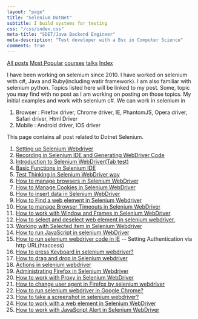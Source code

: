 ```yaml
---
layout: "page"
title: "Selenium DotNet"
subtitle: I build systems for testing
css: "/css/index.css"
meta-title: "SDET/Java Backend Engineer"
meta-description: "Test developer with a Bsc in Computer Science"
comments: true
---
```

<div class="list-filters">
    <a href="/" class="list-filter filter-selected">All posts</a>
    <a href="/popular" class="list-filter">Most Popular</a>
    <a href="/courses" class="list-filter">courses</a>
	<a href="/talks" class="list-filter">talks</a>
    <a href="/tags" class="list-filter">Index</a>
</div>

I have been working on selenium since 2010. I have worked on selenium with c#, Java and Ruby(including watir framework). I am also familiar with selenium python. Topics listed here will be linked to my post. Some, topic you may find with no post as I am working on posting on those topics. My initial examples and work with selenium c#. We can work in selenium in
1. Browser : Firefox driver, Chrome driver, IE, PhantomJS, Opera driver, Safari driver, Html Driver
2. Mobile : Android driver, IOS driver

This page contains all post related to Dotnet Selenium. 

1. [Setting up Selenium Webdriver](http://shantonusarker.blogspot.com/2012/09/setting-up-selenium-webdriver.html)
2. [Recording in Selenium IDE and Generating WebDriver Code](http://shantonusarker.blogspot.com/2012/09/selenium-ide-example-simple-recording.html)
3. [Introduction to Selenium WebDriver(Tab test)](http://shantonusarker.blogspot.com/2012/09/a-introduction-to-selenium-webdrivertab.html)
4. [Basic Functions in Selenium IDE](http://shantonusarker.blogspot.com/2012/11/working-with-web-elements-in-selenium.html)
5. [Test Thinking in Selenium WebDriver way](http://shantonusarker.blogspot.com/2012/11/thinking-in-selenium-webdriver-way.html)
6. [How to manage browsers in Selenium WebDriver](http://shantonusarker.blogspot.com/2012/11/browser-controlling-by-selenium.html)
7. [How to Manage Cookies in Selenium WebDriver](http://shantonusarker.blogspot.com/2012/12/handling-cookie-in-selenium-webdriver.html)
8. [How to insert data in Selenium WebDriver](http://shantonusarker.blogspot.com/2012/12/how-to-insert-data-in-text-field-in.html)
9. [How to Find a web element in Selenium Webdriver](http://shantonusarker.blogspot.com/2012/12/how-to-find-web-element-in-selenium.html)
10. [How to manage Browser Timeouts in Selenium WebDriver](http://shantonusarker.blogspot.com/2012/12/how-to-manage-browser-timeouts-in.html)
11. [How to work with Window and Frames in Selenium WebDriver](http://shantonusarker.blogspot.com/2012/12/how-to-work-with-windows-and-frames-in.html)
12. [How to select and deselect web element in selenium webdriver.](http://shantonusarker.blogspot.com/2012/12/how-to-select-and-deselect-web-element.html)
13. [Working with Selected item in Selenium Webdriver](http://shantonusarker.blogspot.com/2012/12/working-with-selected-item-in-selenium.html)
14. [How to run JavaScript in selenium WebDriver](http://shantonusarker.blogspot.com/2012/12/how-to-run-javascript-in-selenium.html)
15. [How to run selenium webdriver code in IE](http://shantonusarker.blogspot.com/2012/12/how-to-run-selenium-webdriver-code-in-ie.html)
-- Setting Authentication  via http URL(htaccess) 
16. [How to press Keyboard in selenium webdriver?](http://shantonusarker.blogspot.com/2012/12/how-to-press-key-of-keyboard-selenium.html)
17. [How to drag and drop in Selenium webdriver](http://shantonusarker.blogspot.com/2012/12/how-to-drag-and-drop-in-selenium.html)
18. [Actions in selenium webdriver](http://shantonusarker.blogspot.com/2012/12/actions-in-selenium-webdriver.html)
19. [Administrating Firefox in Selenium Webdriver](http://shantonusarker.blogspot.com/2012/12/administrating-firefox-in-selenium.html)
20. [How to work with Proxy in Selenium WebDriver](http://shantonusarker.blogspot.com/2012/12/how-to-work-with-proxy-in-selenium.html)
21. [How to change user agent in Firefox by selenium webdriver](http://shantonusarker.blogspot.com/2012/12/how-to-change-user-agent-in-firefox-by.html)
22. [How to run selenium webdriver in Google Chrome?](http://shantonusarker.blogspot.com/2012/12/how-to-run-selenium-webdriver-in-google.html)
23. [How to take a screenshot in selenium webdriver?](http://shantonusarker.blogspot.com/2012/12/how-to-take-screenshot-in-selenium.html)
24. [How to work with a web element in Selenium WebDriver](http://shantonusarker.blogspot.com/2012/12/how-to-work-with-web-element-in.html)
25. [How to work with JavaScript Alert in Selenium WebDriver](http://shantonusarker.blogspot.com/2012/12/how-to-work-with-javascript-alart-in.html)